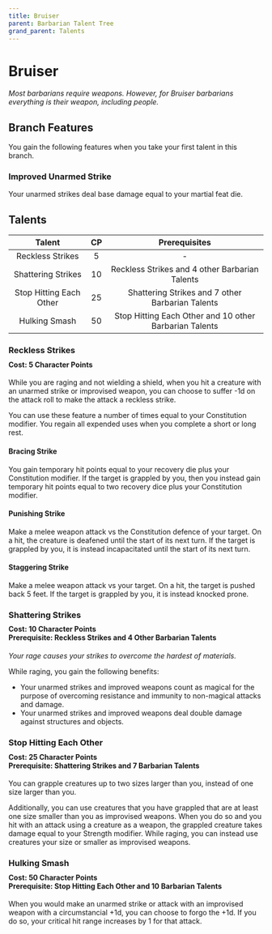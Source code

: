 ```yaml
---
title: Bruiser
parent: Barbarian Talent Tree
grand_parent: Talents
---
```


# Bruiser
*Most barbarians require weapons. However, for Bruiser barbarians everything is their weapon, including people.*

## Branch Features
You gain the following features when you take your first talent in this branch.

### Improved Unarmed Strike
Your unarmed strikes deal base damage equal to your martial feat die.

## Talents

| Talent | CP | Prerequisites |
|:------:|:--:|:-------------:|
| Reckless Strikes        | 5  | - |
| Shattering Strikes      | 10 | Reckless Strikes and 4 other Barbarian Talents |
| Stop Hitting Each Other | 25 | Shattering Strikes and 7 other Barbarian Talents |
| Hulking Smash           | 50 | Stop Hitting Each Other and 10 other Barbarian Talents |

### Reckless Strikes

<div style="margin-top:-10px;"></div>

#### **Cost:** 5 Character Points
While you are raging and not wielding a shield, when you hit a creature with an unarmed strike or improvised weapon, you can choose to suffer -1d on the attack roll to make the attack a reckless strike.

You can use these feature a number of times equal to your Constitution modifier. You regain all expended uses when you complete a short or long rest.

#### Bracing Strike
You gain temporary hit points equal to your recovery die plus your Constitution modifier. If the target is grappled by you, then you instead gain temporary hit points equal to two recovery dice plus your Constitution modifier.

#### Punishing Strike
Make a melee weapon attack vs the Constitution defence of your target. On a hit, the creature is deafened until the start of its next turn. If the target is grappled by you, it is instead incapacitated until the start of its next turn.

#### Staggering Strike
Make a melee weapon attack vs your target. On a hit, the target is pushed back 5 feet. If the target is grappled by you, it is instead knocked prone.

### Shattering Strikes

<div style="margin-top:-10px;"></div>

#### **Cost:** 10 Character Points<br>**Prerequisite:** Reckless Strikes and 4 Other Barbarian Talents
*Your rage causes your strikes to overcome the hardest of materials.*

While raging, you gain the following benefits:
- Your unarmed strikes and improved weapons count as magical for the purpose of overcoming resistance and immunity to non-magical attacks and damage.
- Your unarmed strikes and improved weapons deal double damage against structures and objects.

### Stop Hitting Each Other

<div style="margin-top:-10px;"></div>

#### **Cost:** 25 Character Points<br>**Prerequisite:** Shattering Strikes and 7 Barbarian Talents
You can grapple creatures up to two sizes larger than you, instead of one size larger than you. 

Additionally, you can use creatures that you have grappled that are at least one size smaller than you as improvised weapons. When you do so and you hit with an attack using a creature as a weapon, the grappled creature takes damage equal to your Strength modifier. While raging, you can instead use creatures your size or smaller as improvised weapons.

### Hulking Smash

<div style="margin-top:-10px;"></div>

#### **Cost:** 50 Character Points<br> **Prerequisite:** Stop Hitting Each Other and 10 Barbarian Talents
When you would make an unarmed strike or attack with an improvised weapon with a circumstancial +1d, you can choose to forgo the +1d. If you do so, your critical hit range increases by 1 for that attack.
